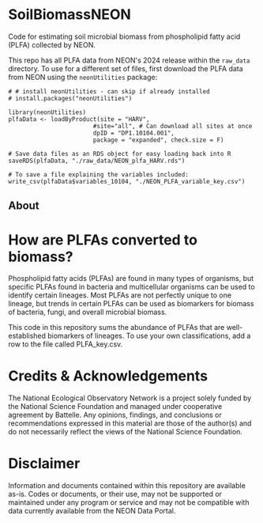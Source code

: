 # SoilBiomassNEON
Code for estimating soil microbial biomass from phospholipid fatty acid (PLFA) collected by NEON.

This repo has all PLFA data from NEON's 2024 release within the `raw_data` directory. To use for a different set of files, first download the PLFA data from NEON using the `neonUtilities` package:

```
# # install neonUtilities - can skip if already installed
# install.packages("neonUtilities")

library(neonUtilities)
plfaData <- loadByProduct(site = "HARV",
						#site="all", # Can download all sites at once
						dpID = "DP1.10104.001", 
						package = "expanded", check.size = F)

# Save data files as an RDS object for easy loading back into R
saveRDS(plfaData, "./raw_data/NEON_plfa_HARV.rds")

# To save a file explaining the variables included:
write_csv(plfaData$variables_10104, "./NEON_PLFA_variable_key.csv")

```
## About
# How are PLFAs converted to biomass?
Phospholipid fatty acids (PLFAs) are found in many types of organisms, but specific PLFAs found in bacteria and multicellular organisms can be used to identify certain lineages. Most PLFAs are not perfectly unique to one lineage, but trends in certain PLFAs can be used as biomarkers for biomass of bacteria, fungi, and overall microbial biomass. 

This code in this repository sums the abundance of PLFAs that are well-established biomarkers of lineages. To use your own classifications, add a row to the file called PLFA_key.csv.


# Credits & Acknowledgements

The National Ecological Observatory Network is a project solely funded by the National Science Foundation and managed under cooperative agreement by Battelle. Any opinions, findings, and conclusions or recommendations expressed in this material are those of the author(s) and do not necessarily reflect the views of the National Science Foundation.

# Disclaimer
Information and documents contained within this repository are available as-is. Codes or documents, or their use, may not be supported or maintained under any program or service and may not be compatible with data currently available from the NEON Data Portal.
